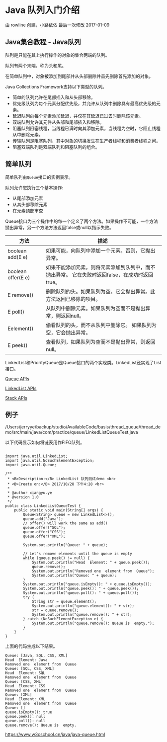 # Java 队列入门介绍

由 rowline 创建，小路依依 最后一次修改 2017-01-09

## Java集合教程 - Java队列

队列是只能在其上执行操作的对象的集合两端的队列。

队列有两个末端，称为头和尾。

在简单队列中，对象被添加到尾部并从头部删除并首先删除首先添加的对象。

Java Collections Framework支持以下类型的队列。

- 简单的队列允许在尾部插入和从头部移除。
- 优先级队列为每个元素分配优先级，并允许从队列中删除具有最高优先级的元素。
- 延迟队列向每个元素添加延迟，并仅在其延迟已过去时删除该元素。
- 双端队列允许其元件从头部和尾部插入和移除。
- 阻塞队列阻塞线程，当线程已满时向其添加元素，当线程为空时，它阻止线程从中删除元素。
- 传输队列是阻塞队列，其中对象的切换发生在生产者线程和消费者线程之间。
- 阻塞双端队列是双端队列和阻塞队列的组合。

## 简单队列

简单队列由`Queue`接口的实例表示。

队列允许您执行三个基本操作:

- 从尾部添加元素
- 从其头部移除元素
- 在元素顶部审查

Queue接口为三个操作中的每一个定义了两个方法。如果操作不可能，一个方法抛出异常，另一个方法方法返回false或null以指示失败。

| 方法                 | 描述                                       |
| ------------------ | ---------------------------------------- |
| boolean add(E e)   | 如果可能，向队列中添加一个元素。否则，它抛出异常。                |
| boolean offer(E e) | 如果不能添加元素，则将元素添加到队列中，而不抛出异常。 它在失败时返回false，在成功时返回true。 |
| E remove()         | 删除队列的头。如果队列为空，它会抛出异常。此方法返回已移除的项目。        |
| E poll()           | 从队列中删除元素。如果队列为空而不是抛出异常，则返回null。          |
| Eelement()         | 偷看队列的头，而不从队列中删除它。 如果队列为空，它会抛出异常。         |
| E peek()           | 查看队列，如果队列为空而不是抛出异常，则返回null。              |

LinkedList和PriorityQueue是Queue接口的两个实现类。LinkedList还实现了List接口。

[Queue APIs](https://www.w3cschool.cn/java.util/Queue/index.html)

[LinkedList APIs](https://www.w3cschool.cn/java.util/LinkedList/index.html)

[Stack APIs](https://www.w3cschool.cn/java.util/Stack/index.html)

## 例子

/Users/jerryye/backup/studio/AvailableCode/basis/thread_queue/thread_demo/src/main/java/com/practice/queue/LinkedListQueueTest.java

以下代码显示如何将链表用作FIFO队列。

```

import java.util.LinkedList;
import java.util.NoSuchElementException;
import java.util.Queue;

/**
 * <B>Description:</B> LinkedList 队列测试demo <br>
 * <B>Create on:</B> 2017/10/28 下午4:28 <br>
 *
 * @author xiangyu.ye
 * @version 1.0
 */
public class LinkedListQueueTest {
    public static void main(String[] args) {
        Queue<String> queue = new LinkedList<>();
        queue.add("Java");
        // offer() will work the same as add()
        queue.offer("SQL");
        queue.offer("CSS");
        queue.offer("XML");

        System.out.println("Queue: " + queue);

        // Let"s remove elements until the queue is empty
        while (queue.peek() != null) {
            System.out.println("Head  Element: " + queue.peek());
            queue.remove();
            System.out.println("Removed one  element from  Queue");
            System.out.println("Queue: " + queue);
        }
        System.out.println("queue.isEmpty(): " + queue.isEmpty());
        System.out.println("queue.peek(): " + queue.peek());
        System.out.println("queue.poll(): " + queue.poll());
        try {
            String str = queue.element();
            System.out.println("queue.element(): " + str);
            str = queue.remove();
            System.out.println("queue.remove(): " + str);
        } catch (NoSuchElementException e) {
            System.out.println("queue.remove(): Queue is  empty.");
        }
    }
}
```

上面的代码生成以下结果。

```
Queue: [Java, SQL, CSS, XML]
Head  Element: Java
Removed one  element from  Queue
Queue: [SQL, CSS, XML]
Head  Element: SQL
Removed one  element from  Queue
Queue: [CSS, XML]
Head  Element: CSS
Removed one  element from  Queue
Queue: [XML]
Head  Element: XML
Removed one  element from  Queue
Queue: []
queue.isEmpty(): true
queue.peek(): null
queue.poll(): null
queue.remove(): Queue is  empty.
```





https://www.w3cschool.cn/java/java-queue.html
